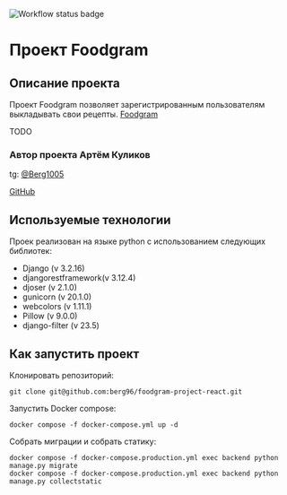 ![Workflow status badge](https://github.com/berg96/foodgram-project-react/actions/workflows/main.yml/badge.svg)
# Проект Foodgram 

## Описание проекта 

Проект Foodgram позволяет зарегистрированным пользователям выкладывать свои рецепты.
[Foodgram](https://foodgram-berg.ddns.net)

TODO

### Автор проекта Артём Куликов

tg: [@Berg1005](https://t.me/berg1005)

[GitHub](https://github.com/berg96)

## Используемые технологии 

Проек реализован на языке python c использованием следующих библиотек:

* Django (v 3.2.16) 
* djangorestframework(v 3.12.4) 
* djoser (v 2.1.0) 
* gunicorn (v 20.1.0)
* webcolors (v 1.11.1)
* Pillow (v 9.0.0)
* django-filter (v 23.5)


## Как запустить проект

Клонировать репозиторий:
```
git clone git@github.com:berg96/foodgram-project-react.git
```
Запустить Docker compose:
```
docker compose -f docker-compose.yml up -d
```
Собрать миграции и собрать статику:
```
docker compose -f docker-compose.production.yml exec backend python manage.py migrate
docker compose -f docker-compose.production.yml exec backend python manage.py collectstatic
```
